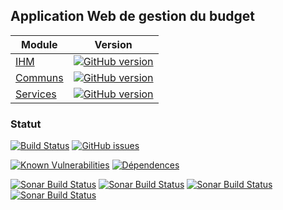 
## Application Web de gestion du budget

| Module | Version |
|----------|----------|
| [IHM](https://github.com/vzwingma/gestion-budget-ihm-legacy) |  [![GitHub version](https://badge.fury.io/gh/vzwingma%2Fgestion-budget.svg)](https://badge.fury.io/gh/vzwingma%2Fgestion-budget-legacy) |
| [Communs](https://github.com/vzwingma/gestion-budget-communs) | [![GitHub version](https://badge.fury.io/gh/vzwingma%2Fgestion-budget-communs.svg)](https://badge.fury.io/gh/vzwingma%2Fgestion-budget-communs) |
| [Services](https://github.com/vzwingma/gestion-budget-services) | [![GitHub version](https://badge.fury.io/gh/vzwingma%2Fgestion-budget-services.svg)](https://badge.fury.io/gh/vzwingma%2Fgestion-budget-services)

### Statut
[![Build Status](https://api.travis-ci.org/vzwingma/gestion-budget-ihm-legacy.svg?branch=master)](https://travis-ci.org/vzwingma/gestion-budget-ihm-legacy/branches)
[![GitHub issues](https://img.shields.io/github/issues-raw/vzwingma/gestion-budget-ihm-legacy.svg?style=flat-square)](https://github.com/vzwingma/gestion-budget-ihm-legacy/issues)

[![Known Vulnerabilities](https://snyk.io/test/github/vzwingma/gestion-budget-ihm-legacy/badge.svg?targetFile=pom.xml)](https://snyk.io/test/github/vzwingma/gestion-budget-ihm-legacy?targetFile=pom.xml)
[![Dépendences](https://img.shields.io/librariesio/github/vzwingma/gestion-budget-ihm-legacy.png)](https://libraries.io/github/vzwingma/gestion-budget-ihm-legacy)

<a href="https://sonarcloud.io/dashboard?id=gestion-budget-ihm-legacy"><img alt="Sonar Build Status" src="https://sonarcloud.io/api/project_badges/measure?project=gestion-budget-ihm-legacy&metric=coverage" /></a>
<a href="https://sonarcloud.io/dashboard?id=gestion-budget-ihm-legacy"><img alt="Sonar Build Status" src="https://sonarcloud.io/api/project_badges/measure?project=gestion-budget-ihm-legacy&metric=sqale_rating" /></a>
<a href="https://sonarcloud.io/dashboard?id=gestion-budget-ihm-legacy"><img alt="Sonar Build Status" src="https://sonarcloud.io/api/project_badges/measure?project=gestion-budget-ihm-legacy&metric=reliability_rating" /></a>
<a href="https://sonarcloud.io/dashboard?id=gestion-budget-ihm-legacy"><img alt="Sonar Build Status" src="https://sonarcloud.io/api/project_badges/measure?project=gestion-budget-ihm-legacy&metric=security_rating" /></a>